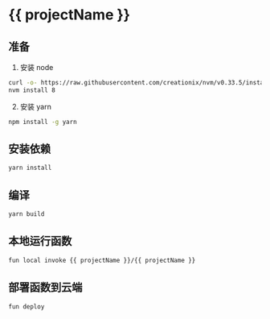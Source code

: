 
# {{ projectName }}

## 准备

1. 安装 node

```bash
curl -o- https://raw.githubusercontent.com/creationix/nvm/v0.33.5/install.sh | bash
nvm install 8
```

2. 安装 yarn

```bash
npm install -g yarn
```

## 安装依赖

```bash
yarn install
```

## 编译

```bash
yarn build
```

## 本地运行函数

```bash
fun local invoke {{ projectName }}/{{ projectName }}
```

## 部署函数到云端

```bash
fun deploy
```
